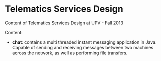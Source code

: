 # Telematics Services Design
Content of Telematics Services Design at UPV - Fall 2013

Content:
- **chat**: contains a multi threaded instant messaging application in Java. Capable of sending and receiving messages between two machines across the network, as well as performing file transfers.
